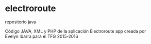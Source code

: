 # electroroute
repositorio java

Código JAVA, XML y PHP de la aplicación Electroroute app creada por Evelyn Ibarra para el TFG 2015-2016
